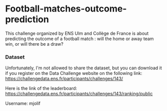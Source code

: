 # Football-matches-outcome-prediction

This challenge organized by ENS Ulm and Collège de France is about predicting the outcome of a football match : will the home or away team win, or will there be a draw?

### Dataset

Unfortunately, I'm not allowed to share the dataset, but you can download it if you register on the Data Challenge website on the following link: https://challengedata.ens.fr/participants/challenges/143/

Here is the link of the leaderboard: https://challengedata.ens.fr/participants/challenges/143/ranking/public

Username: mjolif